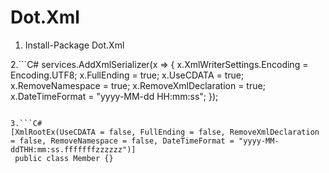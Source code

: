 # Dot.Xml

1. Install-Package Dot.Xml

2.```C#
   services.AddXmlSerializer(x =>
            {
                x.XmlWriterSettings.Encoding = Encoding.UTF8;
                x.FullEnding = true;
                x.UseCDATA = true;
                x.RemoveNamespace = true;
                x.RemoveXmlDeclaration = true;
                x.DateTimeFormat = "yyyy-MM-dd HH:mm:ss";
            });
   ```

3.```C#
  [XmlRootEx(UseCDATA = false, FullEnding = false, RemoveXmlDeclaration = false, RemoveNamespace = false, DateTimeFormat = "yyyy-MM-ddTHH:mm:ss.fffffffzzzzzz")]
    public class Member {}
  ```

